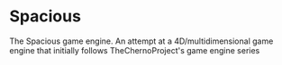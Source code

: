# Spacious
The Spacious game engine. An attempt at a 4D/multidimensional game engine that initially follows TheChernoProject's game engine series
